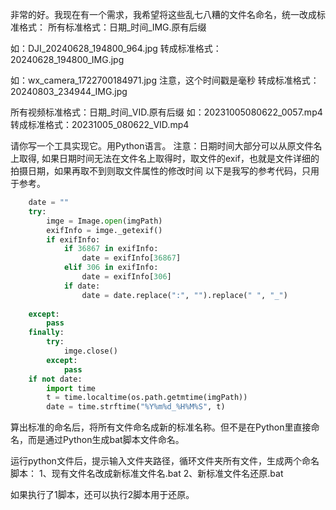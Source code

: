 非常的好。我现在有一个需求，我希望将这些乱七八糟的文件名命名，统一改成标准格式：
所有标准格式：日期_时间_IMG.原有后缀

如：DJI_20240628_194800_964.jpg
转成标准格式：20240628_194800_IMG.jpg

如：wx_camera_1722700184971.jpg
注意，这个时间戳是毫秒
转成标准格式：20240803_234944_IMG.jpg


所有视频标准格式：日期_时间_VID.原有后缀
如：20231005080622_0057.mp4
转成标准格式：20231005_080622_VID.mp4

请你写一个工具实现它。用Python语言。
注意：日期时间大部分可以从原文件名上取得, 如果日期时间无法在文件名上取得时，取文件的exif，也就是文件详细的拍摄日期，如果再取不到则取文件属性的修改时间
以下是我写的参考代码，只用于参考。
``` python
    date = ""
    try:
        imge = Image.open(imgPath)
        exifInfo = imge._getexif()
        if exifInfo:
            if 36867 in exifInfo:
                date = exifInfo[36867]
            elif 306 in exifInfo:
                date = exifInfo[306]
            if date:
                date = date.replace(":", "").replace(" ", "_")
        
    except:
        pass
    finally:
        try:
            imge.close()
        except:
            pass
    if not date:
        import time
        t = time.localtime(os.path.getmtime(imgPath))
        date = time.strftime("%Y%m%d_%H%M%S", t)
```
算出标准的命名后，将所有文件命名成新的标准名称。但不是在Python里直接命名，而是通过Python生成bat脚本文件命名。


运行python文件后，提示输入文件夹路径，循环文件夹所有文件，生成两个命名脚本：
1、现有文件名改成新标准文件名.bat
2、新标准文件名还原.bat

如果执行了1脚本，还可以执行2脚本用于还原。